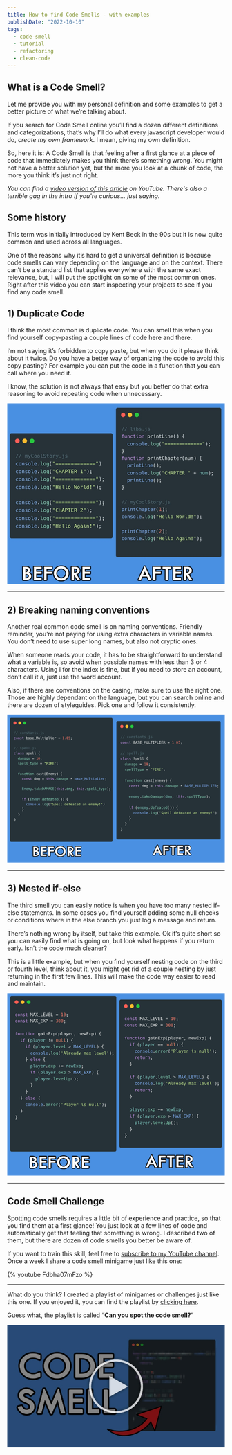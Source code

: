 ```yaml
---
title: How to find Code Smells - with examples
publishDate: "2022-10-10"
tags:
  - code-smell
  - tutorial
  - refactoring
  - clean-code
---
```


## What is a Code Smell?

Let me provide you with my personal definition and some examples to get a better picture of what we’re talking about.

If you search for Code Smell online you’ll find a dozen different definitions and categorizations, that’s why I’ll do what every javascript developer would do, _create my own framework_. I mean, giving my own definition.

So, here it is: A Code Smell is that feeling after a first glance at a piece of code that immediately makes you think there’s something wrong. You might not have a better solution yet, but the more you look at a chunk of code, the more you think it’s just not right.

_You can find a [video version of this article](https://youtu.be/RFqRfppOlf4) on YouTube. There's also a terrible gag in the intro if you're curious... just saying._

## Some history

This term was initially introduced by Kent Beck in the 90s but it is now quite common and used across all languages.

One of the reasons why it’s hard to get a universal definition is because code smells can vary depending on the language and on the context. There can’t be a standard list that applies everywhere with the same exact relevance, but, I will put the spotlight on some of the most common ones. Right after this video you can start inspecting your projects to see if you find any code smell.

## 1) Duplicate Code

I think the most common is duplicate code. You can smell this when you find yourself copy-pasting a couple lines of code here and there.

I’m not saying it’s forbidden to copy paste, but when you do it please think about it twice. Do you have a better way of organizing the code to avoid this copy pasting? For example you can put the code in a function that you can call where you need it.

I know, the solution is not always that easy but you better do that extra reasoning to avoid repeating code when unnecessary.

![Duplicated code](./smell-1.jpeg)

---

## 2) Breaking naming conventions

Another real common code smell is on naming conventions. Friendly reminder, you’re not paying for using extra characters in variable names. You don’t need to use super long names, but also not cryptic ones.

When someone reads your code, it has to be straightforward to understand what a variable is, so avoid when possible names with less than 3 or 4 characters. Using i for the index is fine, but if you need to store an account, don’t call it a, just use the word account.

Also, if there are conventions on the casing, make sure to use the right one. Those are highly dependant on the language, but you can search online and there are dozen of styleguides. Pick one and follow it consistently.

![Naming Conventions](./smell-2.png)

---

## 3) Nested if-else

The third smell you can easily notice is when you have too many nested if-else statements. In some cases you find yourself adding some null checks or conditions where in the else branch you just log a message and return.

There’s nothing wrong by itself, but take this example. Ok it’s quite short so you can easily find what is going on, but look what happens if you return early. Isn’t the code much cleaner?

This is a little example, but when you find yourself nesting code on the third or fourth level, think about it, you might get rid of a couple nesting by just returning in the first few lines. This will make the code way easier to read and maintain.

![Return Early](./smell-3.png)

---

## Code Smell Challenge

Spotting code smells requires a little bit of experience and practice, so that you find them at a first glance! You just look at a few lines of code and automatically get that feeling that something is wrong. I described two of them, but there are dozen of code smells you better be aware of.

If you want to train this skill, feel free to [subscribe to my YouTube channel](https://www.youtube.com/channel/UC-KqnO3ez7vF-kyIQ_22rdA?sub_confirmation=1). Once a week I share a code smell minigame just like this one:

{% youtube Fdbha07mFzo %}

---

What do you think? I created a playlist of minigames or challenges just like this one. If you enjoyed it, you can find the playlist by [clicking here](https://youtube.com/playlist?list=PLOQjd5dsGSxKcEVtnt1EIAPj6Z0PvPv-f).

Guess what, the playlist is called “**Can you spot the code smell?**”

[![Code Smell Playlist](./preview.jpeg)](https://youtube.com/playlist?list=PLOQjd5dsGSxKcEVtnt1EIAPj6Z0PvPv-f)
